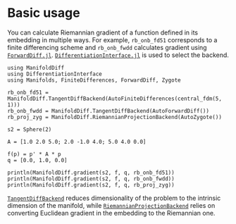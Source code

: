 # Basic usage

You can calculate Riemannian gradient of a function defined in its embedding in multiple ways.
For example, `rb_onb_fd51` corresponds to a finite differencing scheme and `rb_onb_fwdd` calculates gradient using [`ForwardDiff.jl`](https://github.com/JuliaDiff/ForwardDiff.jl). [`DifferentiationInterface.jl`](https://github.com/JuliaDiff/DifferentiationInterface.jl) is used to select the backend.

```@example
using ManifoldDiff
using DifferentiationInterface
using Manifolds, FiniteDifferences, ForwardDiff, Zygote

rb_onb_fd51 = ManifoldDiff.TangentDiffBackend(AutoFiniteDifferences(central_fdm(5, 1)))
rb_onb_fwdd = ManifoldDiff.TangentDiffBackend(AutoForwardDiff())
rb_proj_zyg = ManifoldDiff.RiemannianProjectionBackend(AutoZygote())

s2 = Sphere(2)

A = [1.0 2.0 5.0; 2.0 -1.0 4.0; 5.0 4.0 0.0]

f(p) = p' * A * p
q = [0.0, 1.0, 0.0]

println(ManifoldDiff.gradient(s2, f, q, rb_onb_fd51))
println(ManifoldDiff.gradient(s2, f, q, rb_onb_fwdd))
println(ManifoldDiff.gradient(s2, f, q, rb_proj_zyg))
```

[`TangentDiffBackend`](@ref) reduces dimensionality of the problem to the intrinsic dimension of the manifold, while [`RiemannianProjectionBackend`](@ref) relies on converting Euclidean gradient in the embedding to the Riemannian one.
